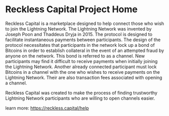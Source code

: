 # Reckless Capital Project Home

Reckless Capital is a marketplace designed to help connect those who wish to join the Lightning Network. The Lightning Network was invented by Joseph Poon and Thaddeus Dryja in 2015. The protocol is designed to facilitate instantaneous payments between participants. The design of the protocol necessitates that participants in the network lock up a bond of Bitcoins in order to establish collateral in the event of an attempted fraud by anyone on the network. This bond is referred to as a channel. New participants may find it difficult to receive payments when initially joining the Lightning Network. Another already connected participant must lock Bitcoins in a channel with the one who wishes to receive payments on the Lightning Network. Their are also transaction fees associated with opening a channel.

Reckless Capital was created to make the process of finding trustworthy Lightning Network participants who are willing to open channels easier.

learn more: https://reckless.capital/help
